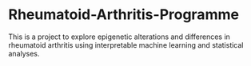 # Rheumatoid-Arthritis-Programme
This is a project to explore epigenetic alterations and differences in rheumatoid arthritis using interpretable machine learning and statistical analyses.
